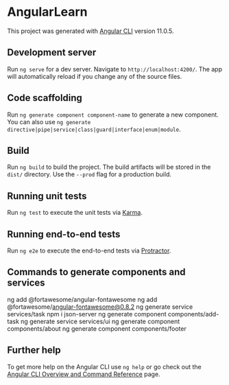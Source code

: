 # AngularLearn

This project was generated with [Angular CLI](https://github.com/angular/angular-cli) version 11.0.5.

## Development server

Run `ng serve` for a dev server. Navigate to `http://localhost:4200/`. The app will automatically reload if you change any of the source files.

## Code scaffolding

Run `ng generate component component-name` to generate a new component. You can also use `ng generate directive|pipe|service|class|guard|interface|enum|module`.

## Build

Run `ng build` to build the project. The build artifacts will be stored in the `dist/` directory. Use the `--prod` flag for a production build.

## Running unit tests

Run `ng test` to execute the unit tests via [Karma](https://karma-runner.github.io).

## Running end-to-end tests

Run `ng e2e` to execute the end-to-end tests via [Protractor](http://www.protractortest.org/).

## Commands to generate components and services
ng add @fortawesome/angular-fontawesome
ng add @fortawesome/angular-fontawesome@0.8.2
ng generate service services/task
npm i json-server
ng generate component components/add-task
ng generate service services/ui
ng generate component components/about
ng generate component components/footer

## Further help

To get more help on the Angular CLI use `ng help` or go check out the [Angular CLI Overview and Command Reference](https://angular.io/cli) page.

